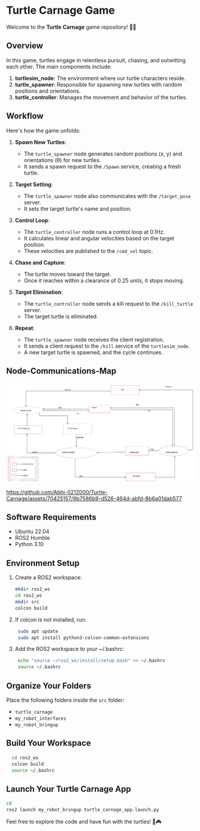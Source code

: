 # Turtle Carnage Game

Welcome to the **Turtle Carnage** game repository! 🐢🚀

## Overview

In this game, turtles engage in relentless pursuit, chasing, and outwitting each other. The main components include:

1. **turtlesim_node**: The environment where our turtle characters reside.
2. **turtle_spawner**: Responsible for spawning new turtles with random positions and orientations.
3. **turtle_controller**: Manages the movement and behavior of the turtles.

## Workflow

Here's how the game unfolds:

1. **Spawn New Turtles**:
   - The `turtle_spawner` node generates random positions (x, y) and orientations (θ) for new turtles.
   - It sends a spawn request to the `/Spawn` service, creating a fresh turtle.

2. **Target Setting**:
   - The `turtle_spawner` node also communicates with the `/target_pose` server.
   - It sets the target turtle's name and position.

3. **Control Loop**:
   - The `turtle_controller` node runs a control loop at 0.1Hz.
   - It calculates linear and angular velocities based on the target position.
   - These velocities are published to the `/cmd_vel` topic.

4. **Chase and Capture**:
   - The turtle moves toward the target.
   - Once it reaches within a clearance of 0.25 units, it stops moving.

5. **Target Elimination**:
   - The `turtle_controller` node sends a kill request to the `/kill_turtle` server.
   - The target turtle is eliminated.

6. **Repeat**:
   - The `turtle_spawner` node receives the client registration.
   - It sends a client request to the `/kill` service of the `turtlesim_node`.
   - A new target turtle is spawned, and the cycle continues.

## Node-Communications-Map
![turtleCarnageCommunicationMap](./turtleCarnageCommunicationMap.png)

https://github.com/Abhi-0212000/Turtle-Carnage/assets/70425157/9b7586b9-d526-464d-abfd-8b6a01dab577

## Software Requirements
- Ubuntu 22.04
- ROS2 Humble
- Python 3.10

## Environment Setup
1. Create a ROS2 workspace:
   ```bash
   mkdir ros2_ws
   cd ros2_ws
   mkdir src
   colcon build

2. If colcon is not installed, run:
   ```bash
    sudo apt update
    sudo apt install python3-colcon-common-extensions
3. Add the ROS2 workspace to your ~/.bashrc:
   ```bash
    echo "source ~/ros2_ws/install/setup.bash" >> ~/.bashrc
    source ~/.bashrc

## Organize Your Folders
Place the following folders inside the `src` folder:
- `turtle_carnage`
- `my_robot_interfaces`
- `my_robot_bringup`


## Build Your Workspace
```bash
  cd ros2_ws
  colcon build
  source ~/.bashrc
```
## Launch Your Turtle Carnage App
```bash
cd
ros2 launch my_robot_bringup turtle_carnage_app.launch.py
```

Feel free to explore the code and have fun with the turtles! 🐢🎮
